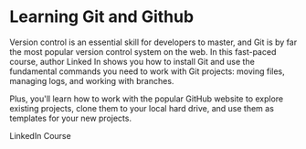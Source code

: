 # Learning Git and Github

Version control is an essential skill for developers to master, and Git is by far the most popular version control system on the web. In this fast-paced course, author Linked In shows you how to install Git and use the fundamental commands you need to work with Git projects: moving files, managing logs, and working with branches.

Plus, you'll learn how to work with the popular GitHub website to explore existing projects, clone them to your local hard drive, and use them as templates for your new projects.

LinkedIn Course
